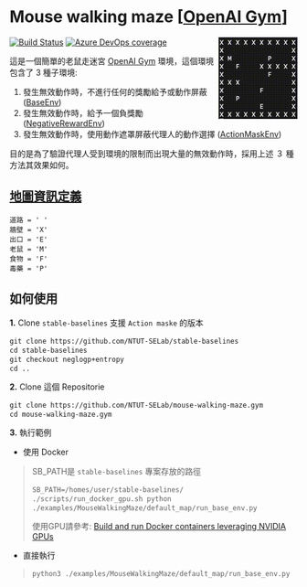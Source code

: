 # Mouse walking maze [[OpenAI Gym](https://gym.openai.com/)]
<img src="./img/default_map.gif" align="right"/>

[![Build Status](https://dev.azure.com/KennethTang/github/_apis/build/status/NTUT-SELab.ConsoleGame-ActionMask.Gym?branchName=master)](https://dev.azure.com/KennethTang/github/_build/latest?definitionId=4&branchName=master)
[![Azure DevOps coverage](https://img.shields.io/azure-devops/coverage/KennethTang/github/4)](https://dev.azure.com/KennethTang/github/_build/latest?definitionId=4&branchName=master)

這是一個簡單的老鼠走迷宮 [OpenAI Gym](https://gym.openai.com/) 環境，這個環境包含了 3 種子環境:

1. 發生無效動作時，不進行任何的獎勵給予或動作屏蔽 ([BaseEnv](./env/MouseWalkingMaze/base_env.py))
1. 發生無效動作時，給予一個負獎勵 ([NegativeRewardEnv](./env/MouseWalkingMaze/negative_reward_env.py))
1. 發生無效動作時，使用動作遮罩屏蔽代理人的動作選擇 ([ActionMaskEnv](./env/MouseWalkingMaze/action_mask_env.py))

目的是為了驗證代理人受到環境的限制而出現大量的無效動作時，採用上述 ３ 種方法其效果如何。

## [地圖資訊定義](./env/map_define.py)
```
道路 = ' '
牆壁 = 'X'
出口 = 'E'
老鼠 = 'M'
食物 = 'F'
毒藥 = 'P'
```

## 如何使用

**1.** Clone `stable-baselines` 支援 `Action maske` 的版本
```
git clone https://github.com/NTUT-SELab/stable-baselines
cd stable-baselines
git checkout neglogp+entropy
cd ..
```
**2.** Clone 這個 Repositorie
```
git clone https://github.com/NTUT-SELab/mouse-walking-maze.gym
cd mouse-walking-maze.gym
```

**3.** 執行範例
- 使用 Docker

> SB_PATH是 `stable-baselines` 專案存放的路徑
> ```
> SB_PATH=/homes/user/stable-baselines/ ./scripts/run_docker_gpu.sh python ./examples/MouseWalkingMaze/default_map/run_base_env.py
> ```
> 使用GPU請參考: [Build and run Docker containers leveraging NVIDIA GPUs](https://github.com/NVIDIA/nvidia-docker)

- 直接執行
> ```
> python3 ./examples/MouseWalkingMaze/default_map/run_base_env.py
> ```

